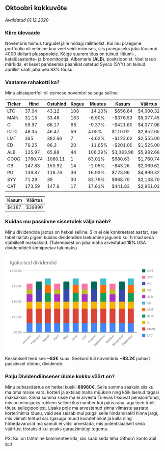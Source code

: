 ## Oktoobri kokkuvõte
_Avaldatud 01.12.2020_

### Kiire ülevaade

Novembris toimus turgudel jälle midagi rallitaolist. 
Kui mu praegune portfoolio oli eelmine kuu veel veidi miinuses, siis praeguseks juba tõusnud 4000 dollarit plusspoolele. 
Kõige suurem tõus on tulnud liitiumi-, katalüsaatorite- ja broomitootja, Albemarle (**ALB**), positsioonist. Veel 
tasub märkida, et keset pandeemia paanikat ostetud Sysco (SYY) on teinud aprillist saati juba pea 83% tõusu. 

### Vaatame rahakotti ka?
Minu aktsiaportfell oli esimese novembri seisuga selline:

| Ticker | Hind | Ostuhind        | Kogus    | Muutus         | Kasum       | Väärtus    |
|------|--------|-----------------|----------|----------------|-------------|------------|
| LTC  | 37.04   | 43.12          | 108      | -14.10%        | -$656.64    | $4,000.32  | 
| MAIN | 31.15   | 33.46          | 163      | -6.90%         | -$376.53    | $5,077.45  | 
| O    | 59.97   | 66.17          | 68       | -9.37%         | -$421.60    | $4,077.96  | 
| INTC | 48.35   | 46.47          | 59       | 4.05%          | $110.92     | $2,852.65  | 
| LMT  | 365     | 382.66         | 7        | -4.62%         | -$123.62    | $2,555.00  | 
| ED   | 76.25   | 86.3           | 20       | -11.65%        | -$201.00    | $1,525.00  | 
| ALB  | 135.97  | 65.88          | 44       | 106.39%        | $3,083.96   | $5,982.68  | 
| GOOG | 1760.74 | 1080.11        | 1        | 63.01%         | $680.63     | $1,760.74  | 
| CB   | 147.83  | 150.92         | 14       | -2.05%         | -$43.26     | $2,069.62  | 
| PG   | 138.87  | 118.76         | 36       | 16.93%         | $723.96     | $4,999.32  | 
| SYY  | 71.29   | 39             | 30       | 82.79%         | $968.70     | $2,138.70  | 
| CAT  | 173.59  | 147.6          | 17       | 17.61%         | $441.83     | $2,951.03  | 
|      |         |                |          |                |             |            | 

| Kasum | Väärtus |
| ----- | ------- |
| $4187 | $39990 |

### Kuidas mu passiivne sissetulek välja näeb?

Minu dividendide jaotus on hetkel selline. Siin ei ole konkreetset aastat, see tabel näitab pigem kuidas dividendide 
laekumine jaguneb kui firmad seda stabiilselt maksaksid. (Tulemusest on juba maha arvestatud **15%** USA dividendidelt kinnipeetav tulumaks)

![Laekuvad dividendid kuus](./dividendid.svg?sanitize=true)

Keskmiselt teeb see **~83€** kuus. Seekord tuli novembris **~83.2€** puhast passiivset rõõmu, dividende.

### Palju Dividendiinsener üldse kokku väärt on?

Minu puhasväärtus on hetkel kuskil **88980€**. Selle summa saaksin siis kui ma oma maise vara, korteri ja aktsiad maha 
müüksin ning kõik laenud tagasi maksaksin. Sinna summa sisse ma ei arvesta Tulevas tiksuvat pensionifondi,
mis on minujaoks rohkem selline ilus number kui päris raha, aga teeb tublit tõusu sellegipoolest. Lisaks pole ma 
arvestanud sinna viimaste aastate korterihinna tõusu, vaid see seisab mul paigal selle hindamisakti hinna järgi, 
mis viimati tehtud sai. Igasugu muud kodutehnikat ja kulla ning hõbedavarusid ma samuti ei viitsi arvestada, 
mis potentsiaalselt seda väärtust tõstaksid kui peaks garaažimüügi tegema. 

PS: Kui on tahtmine kommenteerida, siis saab seda teha Github'i konto abil [siin](https://github.com/dividendiinsener/blog/issues/15)
